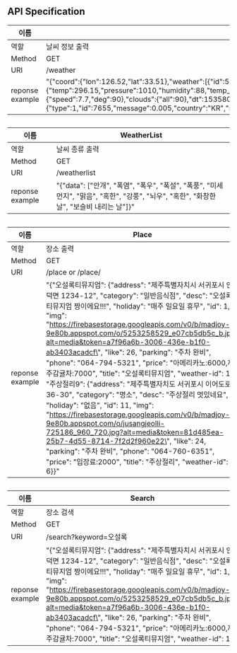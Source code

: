 ## API Specification

| 이름            | WeatherID                                                    |
| --------------- | ------------------------------------------------------------ |
| 역할            | 날씨 정보 출력                                               |
| Method          | GET                                                          |
| URI             | /weather                                                     |
| reponse example | "{\"coord\":{\"lon\":126.52,\"lat\":33.51},\"weather\":[{\"id\":500,\"main\":\"Rain\",\"description\":\"light rain\",\"icon\":\"10n\"}],\"base\":\"stations\",\"main\":{\"temp\":296.15,\"pressure\":1010,\"humidity\":88,\"temp_min\":296.15,\"temp_max\":296.15},\"visibility\":6000,\"wind\":{\"speed\":7.7,\"deg\":90},\"clouds\":{\"all\":90},\"dt\":1535808120,\"sys\":{\"type\":1,\"id\":7655,\"message\":0.005,\"country\":\"KR\",\"sunrise\":1535749678,\"sunset\":1535795954},\"id\":1846266,\"name\":\"Jeju\",\"cod\":200}" |

## 

| 이름            | WeatherList                                                  |
| --------------- | ------------------------------------------------------------ |
| 역할            | 날씨 종류 출력                                               |
| Method          | GET                                                          |
| URI             | /weatherlist                                                 |
| reponse example | "{\"data\": [\"안개\", \"폭염\", \"폭우\", \"폭설\", \"폭풍\", \"미세먼지\", \"맑음\", \"혹한\", \"강풍\", \"뇌우\", \"혹한\", \"화창한날\", \"보슬비 내리는 날\"]}" |

## 

| 이름            | Place                                                        |
| --------------- | ------------------------------------------------------------ |
| 역할            | 장소 출력                                                    |
| Method          | GET                                                          |
| URI             | /place or /place/<key>                                       |
| reponse example | "{\"오설록티뮤지엄\": {\"address\": \"제주특별자치시 서귀포시 안덕면 1234-12\", \"category\": \"일반음식점\", \"desc\": \"오설록 티뮤지엄 짱이에요!!!\", \"holiday\": \"매주 일요일 휴무\", \"id\": 1, \"img\": \"https://firebasestorage.googleapis.com/v0/b/madjoy-9e80b.appspot.com/o/5253258529_e07cb5db5c_b.jpg?alt=media&token=a7f96a6b-3006-436e-b1f0-ab3403acadcf\", \"like\": 26, \"parking\": \"주차 완비\", \"phone\": \"064-794-5321\", \"price\": \"아메리카노:6000,제주감귤차:7000\", \"title\": \"오설록티뮤지엄\", \"weather-id\": 1}, \"주상절리9\": {\"address\": \"제주특별자치도 서귀포시 이어도로 36-30\", \"category\": \"명소\", \"desc\": \"주상절리 멋있네요\", \"holiday\": \"없음\", \"id\": 11, \"img\": \"https://firebasestorage.googleapis.com/v0/b/madjoy-9e80b.appspot.com/o/jusangjeolli-725186_960_720.jpg?alt=media&token=81d485ea-25b7-4d55-8714-7f2d2f960e22\", \"like\": 24, \"parking\": \"주차 완비\", \"phone\": \"064-760-6351\", \"price\": \"입장료:2000\", \"title\": \"주상절리\", \"weather-id\": 6}}" |

## 

| 이름            | Search                                                       |
| --------------- | ------------------------------------------------------------ |
| 역할            | 장소 검색                                                    |
| Method          | GET                                                          |
| URI             | /search?keyword=오설록                                       |
| reponse example | "{\"오설록티뮤지엄\": {\"address\": \"제주특별자치시 서귀포시 안덕면 1234-12\", \"category\": \"일반음식점\", \"desc\": \"오설록 티뮤지엄 짱이에요!!!\", \"holiday\": \"매주 일요일 휴무\", \"id\": 1, \"img\": \"https://firebasestorage.googleapis.com/v0/b/madjoy-9e80b.appspot.com/o/5253258529_e07cb5db5c_b.jpg?alt=media&token=a7f96a6b-3006-436e-b1f0-ab3403acadcf\", \"like\": 26, \"parking\": \"주차 완비\", \"phone\": \"064-794-5321\", \"price\": \"아메리카노:6000,제주감귤차:7000\", \"title\": \"오설록티뮤지엄\", \"weather-id\": 1}}" |

